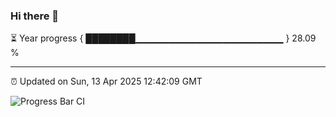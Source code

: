 ### Hi there 👋

⏳ Year progress { ████████▁▁▁▁▁▁▁▁▁▁▁▁▁▁▁▁▁▁▁▁▁▁ } 28.09 %

---

⏰ Updated on Sun, 13 Apr 2025 12:42:09 GMT

![Progress Bar CI](https://github.com/ZhaoGui/ZhaoGui/workflows/Progress%20Bar%20CI/badge.svg)
